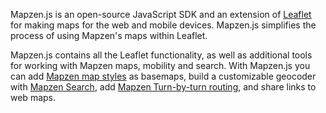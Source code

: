 Mapzen.js is an open-source JavaScript SDK and an extension of [Leaflet](http://leafletjs.com/) for making maps for the web and mobile devices. Mapzen.js simplifies the process of using Mapzen's maps within Leaflet.

Mapzen.js contains all the Leaflet functionality, as well as additional tools for working with Mapzen maps, mobility and search. With Mapzen.js you can add [Mapzen map styles](https://mapzen.com/products/maps/) as basemaps, build a customizable geocoder with [Mapzen Search](https://mapzen.com/products/search/), add [Mapzen Turn-by-turn routing](mapzen.com/products/turn-by-turn), and share links to web maps.
